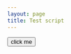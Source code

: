 ```yaml
---
layout: page
title: Test script
---
```


<head>
<meta charset='utf-8'>
<link rel="stylesheet" href="main.css">
<title>I Can Click A Rainbow</title>
</head>
<body>
<button id='button'>click me</button>
<script src='main.js'></script>
</body>


<div id="container">
</div>





